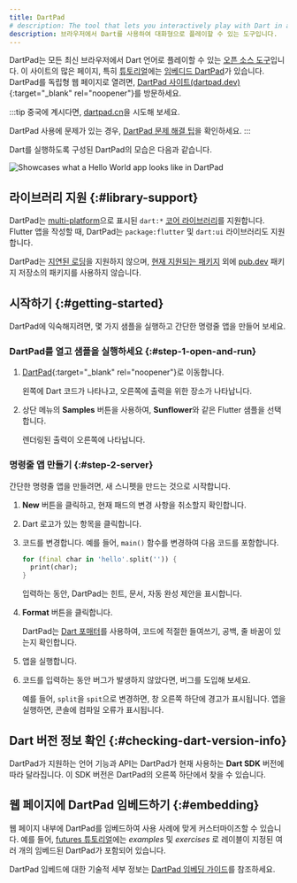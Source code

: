 ```yaml
---
title: DartPad
# description: The tool that lets you interactively play with Dart in a browser.
description: 브라우저에서 Dart를 사용하여 대화형으로 플레이할 수 있는 도구입니다.
---
```


DartPad는 모든 최신 브라우저에서 Dart 언어로 플레이할 수 있는 [오픈 소스 도구]({{site.repo.dart.org}}/dart-pad)입니다. 
이 사이트의 많은 페이지, 특히 [튜토리얼](/tutorials)에는 [임베디드 DartPad](#embedding)가 있습니다. 
DartPad를 독립형 웹 페이지로 열려면, 
[DartPad 사이트(dartpad.dev)][DartPad]{:target="_blank" rel="noopener"}를 방문하세요.

:::tip
중국에 계시다면, [dartpad.cn](https://dartpad.cn)을 시도해 보세요.

DartPad 사용에 문제가 있는 경우, [DartPad 문제 해결 팁](/tools/dartpad/troubleshoot)을 확인하세요.
:::

Dart를 실행하도록 구성된 DartPad의 모습은 다음과 같습니다.

<img 
   src="/assets/img/dartpad-hello.png" 
   alt="Showcases what a Hello World app looks like in DartPad">


## 라이브러리 지원 {:#library-support}

DartPad는 [multi-platform][]으로 표시된 `dart:*` [코어 라이브러리](/libraries)를 지원합니다. 
Flutter 앱을 작성할 때, DartPad는 `package:flutter` 및 `dart:ui` 라이브러리도 지원합니다.

DartPad는 [지연된 로딩][deferred loading]을 지원하지 않으며, 
[현재 지원되는 패키지][currently supported packages] 외에 [pub.dev]({{site.pub}}) 패키지 저장소의 패키지를 사용하지 않습니다.

[multi-platform]: /libraries#multi-platform-libraries
[currently supported packages]: {{site.repo.dart.org}}/dart-pad/wiki/Package-and-plugin-support#currently-supported-packages

## 시작하기 {:#getting-started}

DartPad에 익숙해지려면, 몇 가지 샘플을 실행하고 간단한 명령줄 앱을 만들어 보세요.


### DartPad를 열고 샘플을 실행하세요 {:#step-1-open-and-run}

1. [DartPad][]{:target="_blank" rel="noopener"}로 이동합니다.

   왼쪽에 Dart 코드가 나타나고, 오른쪽에 출력을 위한 장소가 나타납니다.

2. 상단 메뉴의 **Samples** 버튼을 사용하여, **Sunflower**와 같은 Flutter 샘플을 선택합니다.

   렌더링된 출력이 오른쪽에 나타납니다.


### 명령줄 앱 만들기 {:#step-2-server}

간단한 명령줄 앱을 만들려면, 새 스니펫을 만드는 것으로 시작합니다.

1. **New** 버튼을 클릭하고, 현재 패드의 변경 사항을 취소할지 확인합니다.

2. Dart 로고가 있는 항목을 클릭합니다.

3. 코드를 변경합니다. 예를 들어, `main()` 함수를 변경하여 다음 코드를 포함합니다.

   ```dart
   for (final char in 'hello'.split('')) {
     print(char);
   }
   ``` 

   입력하는 동안, DartPad는 힌트, 문서, 자동 완성 제안을 표시합니다.

4. **Format** 버튼을 클릭합니다.

   DartPad는 [Dart 포매터](/tools/dart-format)를 사용하여, 
   코드에 적절한 들여쓰기, 공백, 줄 바꿈이 있는지 확인합니다.

5. 앱을 실행합니다.

6. 코드를 입력하는 동안 버그가 발생하지 않았다면, 버그를 도입해 보세요.

   예를 들어, `split`을 `spit`으로 변경하면, 창 오른쪽 하단에 경고가 표시됩니다. 
   앱을 실행하면, 콘솔에 컴파일 오류가 표시됩니다.


## Dart 버전 정보 확인 {:#checking-dart-version-info}

DartPad가 지원하는 언어 기능과 API는 DartPad가 현재 사용하는 **Dart SDK** 버전에 따라 달라집니다. 
이 SDK 버전은 DartPad의 오른쪽 하단에서 찾을 수 있습니다.

## 웹 페이지에 DartPad 임베드하기 {:#embedding}

웹 페이지 내부에 DartPad를 임베드하여 사용 사례에 맞게 커스터마이즈할 수 있습니다. 
예를 들어, [futures 튜토리얼][futures tutorial]에는 
_examples_ 및 _exercises_ 로 레이블이 지정된 여러 개의 임베드된 DartPad가 포함되어 있습니다.

DartPad 임베드에 대한 기술적 세부 정보는 [DartPad 임베딩 가이드][DartPad embedding guide.]를 참조하세요.

[DartPad]: {{site.dartpad}}
[DartPad embedding guide.]: {{site.repo.dart.org}}/dart-pad/wiki/Embedding-Guide
[deferred loading]: /language/libraries#lazily-loading-a-library
[futures tutorial]: /libraries/async/async-await
